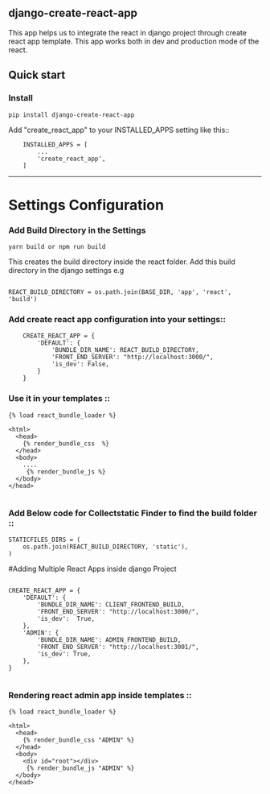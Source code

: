 django-create-react-app
----------------------
This app helps us to integrate the react in django project through create react app template. This app works both in dev and production mode of the react. 



Quick start
-----------

### Install 

```
pip install django-create-react-app

```



Add "create_react_app" to your INSTALLED_APPS setting like this::

```
    INSTALLED_APPS = [
        ...
        'create_react_app',
    ]

```

---

# Settings Configuration

### Add Build Directory in the Settings

```
yarn build or npm run build

```
This creates the build directory inside the react folder. Add this build directory in the django settings e.g

```

REACT_BUILD_DIRECTORY = os.path.join(BASE_DIR, 'app', 'react', 'build')

```


### Add create react app configuration into your settings::



```
    CREATE_REACT_APP = {
        'DEFAULT': {
            'BUNDLE_DIR_NAME': REACT_BUILD_DIRECTORY,  
            'FRONT_END_SERVER': "http://localhost:3000/",
            'is_dev': False,
        }
    }
```


### Use it in your templates ::
```
{% load react_bundle_loader %}

<html>
  <head>
    {% render_bundle_css  %}
  </head>
  <body>
    ....
     {% render_bundle_js %}
  </body>
</head>
    
```

### Add Below code for Collectstatic Finder to find the build folder ::
```
STATICFILES_DIRS = (
    os.path.join(REACT_BUILD_DIRECTORY, 'static'),
)
```





#Adding Multiple React Apps inside django Project

```

CREATE_REACT_APP = {
    'DEFAULT': {
        'BUNDLE_DIR_NAME': CLIENT_FRONTEND_BUILD,
        'FRONT_END_SERVER': "http://localhost:3000/",
        'is_dev':  True,
    },
    'ADMIN': {
        'BUNDLE_DIR_NAME': ADMIN_FRONTEND_BUILD,
        'FRONT_END_SERVER': "http://localhost:3001/",
        'is_dev': True,
    },
}


```

### Rendering react admin app inside templates :: 
```
{% load react_bundle_loader %}

<html>
  <head>
    {% render_bundle_css "ADMIN" %}
  </head>
  <body>
    <div id="root"></div>
     {% render_bundle_js "ADMIN" %}
  </body>
</head>
    
```
